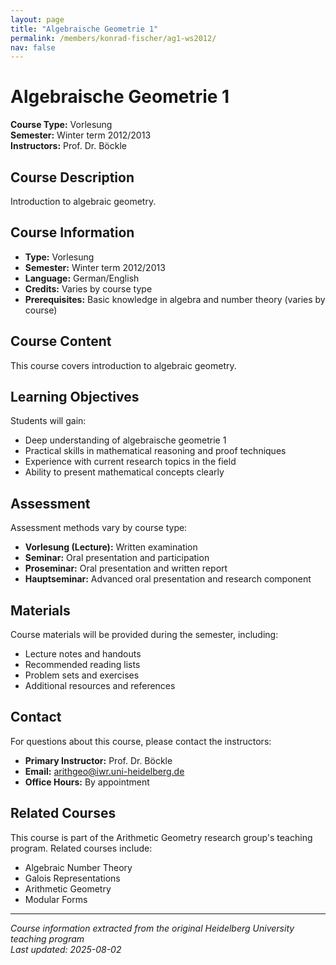 ```yaml
---
layout: page
title: "Algebraische Geometrie 1"
permalink: /members/konrad-fischer/ag1-ws2012/
nav: false
---
```


# Algebraische Geometrie 1

**Course Type:** Vorlesung  
**Semester:** Winter term 2012/2013  
**Instructors:** Prof. Dr. Böckle

## Course Description

Introduction to algebraic geometry.

## Course Information

- **Type:** Vorlesung
- **Semester:** Winter term 2012/2013
- **Language:** German/English
- **Credits:** Varies by course type
- **Prerequisites:** Basic knowledge in algebra and number theory (varies by course)

## Course Content

This course covers introduction to algebraic geometry.

## Learning Objectives

Students will gain:
- Deep understanding of algebraische geometrie 1
- Practical skills in mathematical reasoning and proof techniques
- Experience with current research topics in the field
- Ability to present mathematical concepts clearly

## Assessment

Assessment methods vary by course type:
- **Vorlesung (Lecture):** Written examination
- **Seminar:** Oral presentation and participation
- **Proseminar:** Oral presentation and written report
- **Hauptseminar:** Advanced oral presentation and research component

## Materials

Course materials will be provided during the semester, including:
- Lecture notes and handouts
- Recommended reading lists
- Problem sets and exercises
- Additional resources and references

## Contact

For questions about this course, please contact the instructors:
- **Primary Instructor:** Prof. Dr. Böckle
- **Email:** arithgeo@iwr.uni-heidelberg.de
- **Office Hours:** By appointment

## Related Courses

This course is part of the Arithmetic Geometry research group's teaching program. Related courses include:
- Algebraic Number Theory
- Galois Representations
- Arithmetic Geometry
- Modular Forms

---

*Course information extracted from the original Heidelberg University teaching program*  
*Last updated: 2025-08-02*
